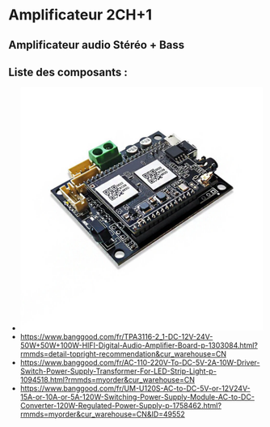 # Amplificateur 2CH+1
## Amplificateur audio Stéréo + Bass

## Liste des composants :
* <a href="https://www.banggood.com/fr/Up2stream-Mini-V2-WiFi-Audio-Receiver-Module-24bit-192kHz-FLAC-Multiroom-for-AmplifiedBoard-p-1669568.html?rmmds=myorder&cur_warehouse=CN"><img src="33337191-0806-4aac-8d5c-bd8207067959.jpg.webp" /></a>
* https://www.banggood.com/fr/TPA3116-2_1-DC-12V-24V-50W+50W+100W-HIFI-Digital-Audio-Amplifier-Board-p-1303084.html?rmmds=detail-topright-recommendation&cur_warehouse=CN
* https://www.banggood.com/fr/AC-110-220V-To-DC-5V-2A-10W-Driver-Switch-Power-Supply-Transformer-For-LED-Strip-Light-p-1094518.html?rmmds=myorder&cur_warehouse=CN
* https://www.banggood.com/fr/UM-U120S-AC-to-DC-5V-or-12V24V-15A-or-10A-or-5A-120W-Switching-Power-Supply-Module-AC-to-DC-Converter-120W-Regulated-Power-Supply-p-1758462.html?rmmds=myorder&cur_warehouse=CN&ID=49552
